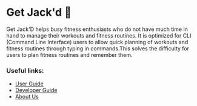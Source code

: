 # Get Jack'd 💪

Get Jack'D helps busy fitness enthusiasts who do not have much time in hand to manage their workouts and fitness routines. It is optimized for CLI (Command Line Interface) users to allow quick planning of workouts and fitness routines through typing in commands.This solves the difficulty for users to plan fitness routines and remember them.

### Useful links:
* [User Guide](UserGuide.md)
* [Developer Guide](DeveloperGuide.md)
* [About Us](AboutUs.md)
